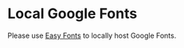 # Local Google Fonts
Please use [Easy Fonts](https://github.com/pagecdn/easyfonts) to locally host Google Fonts.
